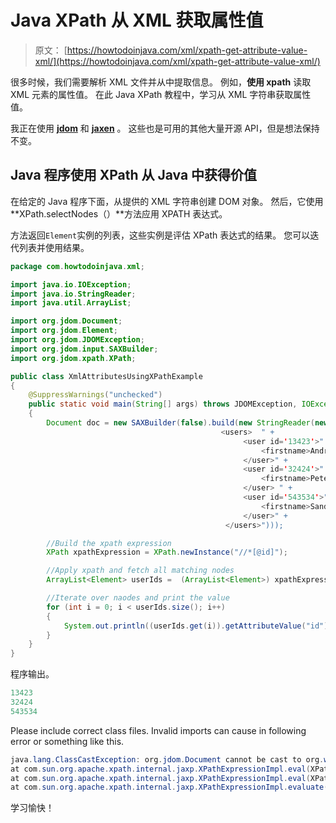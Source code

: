# Java XPath 从 XML 获取属性值

> 原文： [https://howtodoinjava.com/xml/xpath-get-attribute-value-xml/](https://howtodoinjava.com/xml/xpath-get-attribute-value-xml/)

很多时候，我们需要解析 XML 文件并从中提取信息。 例如，**使用 xpath** 读取 XML 元素的属性值。 在此 Java XPath 教程中，学习从 XML 字符串获取属性值。

我正在使用 [**jdom**](https://mvnrepository.com/artifact/org.jdom "jdom jar") 和 [**jaxen**](http://www.java2s.com/Code/Jar/j/Downloadjaxen111jar.htm "jaxen jar") 。 这些也是可用的其他大量开源 API，但是想法保持不变。

## Java 程序使用 XPath 从 Java 中获得价值

在给定的 Java 程序下面，从提供的 XML 字符串创建 DOM 对象。 然后，它使用 **XPath.selectNodes（）**方法应用 XPATH 表达式。

方法返回`Element`实例的列表，这些实例是评估 XPath 表达式的结果。 您可以迭代列表并使用结果。

```java
package com.howtodoinjava.xml;

import java.io.IOException;
import java.io.StringReader;
import java.util.ArrayList;

import org.jdom.Document;
import org.jdom.Element;
import org.jdom.JDOMException;
import org.jdom.input.SAXBuilder;
import org.jdom.xpath.XPath;

public class XmlAttributesUsingXPathExample
{
	@SuppressWarnings("unchecked")
	public static void main(String[] args) throws JDOMException, IOException
	{
		Document doc = new SAXBuilder(false).build(new StringReader(new String(
                                               <users>	" +
													<user id='13423'>" +
														<firstname>Andre</firstname>" +
													</user>" +
													<user id='32424'>" +
														<firstname>Peter</firstname>" +
													</user> " +
													<user id='543534'>" +
														<firstname>Sandra</firstname>" +
													</user>" +
												</users>")));

		//Build the xpath expression
		XPath xpathExpression = XPath.newInstance("//*[@id]");

		//Apply xpath and fetch all matching nodes
		ArrayList<Element> userIds =  (ArrayList<Element>) xpathExpression.selectNodes(doc);

		//Iterate over naodes and print the value
		for (int i = 0; i < userIds.size(); i++)
        {
        	System.out.println((userIds.get(i)).getAttributeValue("id").trim());
        }
	}
}

```

程序输出。

```java
13423
32424
543534

```

Please include correct class files. Invalid imports can cause in following error or something like this.

```java
java.lang.ClassCastException: org.jdom.Document cannot be cast to org.w3c.dom.Node
at com.sun.org.apache.xpath.internal.jaxp.XPathExpressionImpl.eval(XPathExpressionImpl.java:116)
at com.sun.org.apache.xpath.internal.jaxp.XPathExpressionImpl.eval(XPathExpressionImpl.java:98)
at com.sun.org.apache.xpath.internal.jaxp.XPathExpressionImpl.evaluate(XPathExpressionImpl.java:180)
```

学习愉快！